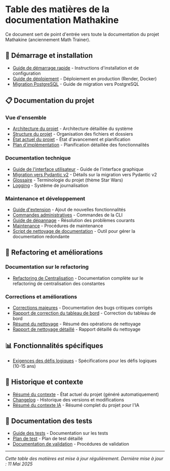# Table des matières de la documentation Mathakine

Ce document sert de point d'entrée vers toute la documentation du projet Mathakine (anciennement Math Trainer).

## 🚀 Démarrage et installation

- [Guide de démarrage rapide](GETTING_STARTED.md) - Instructions d'installation et de configuration
- [Guide de déploiement](DEPLOYMENT_GUIDE.md) - Déploiement en production (Render, Docker)
- [Migration PostgreSQL](POSTGRESQL_MIGRATION.md) - Guide de migration vers PostgreSQL

## 📋 Documentation du projet

### Vue d'ensemble
- [Architecture du projet](ARCHITECTURE.md) - Architecture détaillée du système
- [Structure du projet](../STRUCTURE.md) - Organisation des fichiers et dossiers
- [État actuel du projet](PROJECT_STATUS.md) - État d'avancement et planification
- [Plan d'implémentation](IMPLEMENTATION_PLAN.md) - Planification détaillée des fonctionnalités

### Documentation technique
- [Guide de l'interface utilisateur](UI_GUIDE.md) - Guide de l'interface graphique
- [Migration vers Pydantic v2](PYDANTIC_V2_MIGRATION.md) - Détails sur la migration vers Pydantic v2
- [Glossaire](GLOSSARY.md) - Terminologie du projet (thème Star Wars)
- [Logging](LOGGING.md) - Système de journalisation

### Maintenance et développement
- [Guide d'extension](EXTENSION_GUIDE.md) - Ajout de nouvelles fonctionnalités
- [Commandes administratives](ADMIN_COMMANDS.md) - Commandes de la CLI
- [Guide de dépannage](TROUBLESHOOTING.md) - Résolution des problèmes courants
- [Maintenance](MAINTENANCE.md) - Procédures de maintenance
- [Script de nettoyage de documentation](../scripts/cleanup_doc.py) - Outil pour gérer la documentation redondante

## 📝 Refactoring et améliorations

### Documentation sur le refactoring
- [Refactoring de Centralisation](CENTRALISATION_ET_REFACTORING.md) - Documentation complète sur le refactoring de centralisation des constantes

### Corrections et améliorations
- [Corrections majeures](FIXES.md) - Documentation des bugs critiques corrigés
- [Rapport de correction du tableau de bord](DASHBOARD_FIX_REPORT.md) - Correction du tableau de bord
- [Résumé du nettoyage](CLEANUP_SUMMARY.md) - Résumé des opérations de nettoyage
- [Rapport de nettoyage détaillé](CLEANUP_REPORT.md) - Rapport détaillé du nettoyage

## 📊 Fonctionnalités spécifiques

- [Exigences des défis logiques](LOGIC_CHALLENGES_REQUIREMENTS.md) - Spécifications pour les défis logiques (10-15 ans)

## 📜 Historique et contexte

- [Résumé du contexte](CONTEXT.md) - État actuel du projet (généré automatiquement)
- [Changelog](CHANGELOG.md) - Historique des versions et modifications
- [Résumé du contexte IA](../ai_context_summary.md) - Résumé complet du projet pour l'IA

## 🧪 Documentation des tests

- [Guide des tests](../tests/README.md) - Documentation sur les tests
- [Plan de test](../tests/TEST_PLAN.md) - Plan de test détaillé
- [Documentation de validation](validation/README.md) - Procédures de validation

---

*Cette table des matières est mise à jour régulièrement. Dernière mise à jour : 11 Mai 2025* 